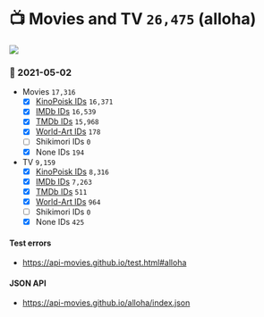# :tv: Movies and TV `26,475` (alloha)

<a href="https://API-Movies.github.io"><img src="https://API-Movies.github.io/banner.png?cache"></a>

### :date: 2021-05-02
- Movies `17,316`
  - [x] <a href="https://API-Movies.github.io/alloha/movie_kinopoisk_ids.json">KinoPoisk IDs</a> `16,371`
  - [x] <a href="https://API-Movies.github.io/alloha/movie_imdb_ids.json">IMDb IDs</a> `16,539`
  - [x] <a href="https://API-Movies.github.io/alloha/movie_tmdb_ids.json">TMDb IDs</a> `15,968`
  - [x] <a href="https://API-Movies.github.io/alloha/movie_world_art_ids.json">World-Art IDs</a> `178`
  - [ ] Shikimori IDs `0`
  - [x] None IDs `194`
- TV `9,159`
  - [x] <a href="https://API-Movies.github.io/alloha/tv_kinopoisk_ids.json">KinoPoisk IDs</a> `8,316`
  - [x] <a href="https://API-Movies.github.io/alloha/tv_imdb_ids.json">IMDb IDs</a> `7,263`
  - [x] <a href="https://API-Movies.github.io/alloha/tv_tmdb_ids.json">TMDb IDs</a> `511`
  - [x] <a href="https://API-Movies.github.io/alloha/tv_world_art_ids.json">World-Art IDs</a> `964`
  - [ ] Shikimori IDs `0`
  - [x] None IDs `425`
#### Test errors
- <a href='https://api-movies.github.io/test.html#alloha'>https://api-movies.github.io/test.html#alloha</a>
#### JSON API
- <a href='https://api-movies.github.io/alloha/index.json'>https://api-movies.github.io/alloha/index.json</a>
